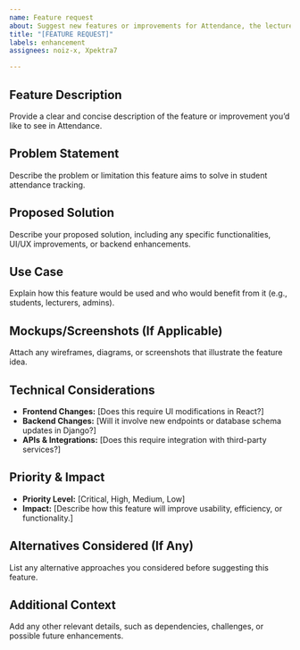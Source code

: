 ```yaml
---
name: Feature request
about: Suggest new features or improvements for Attendance, the lecture hall attendance tracking system.
title: "[FEATURE REQUEST]"
labels: enhancement
assignees: noiz-x, Xpektra7

---
```


## **Feature Description**
Provide a clear and concise description of the feature or improvement you’d like to see in Attendance.

## **Problem Statement**
Describe the problem or limitation this feature aims to solve in student attendance tracking.

## **Proposed Solution**
Describe your proposed solution, including any specific functionalities, UI/UX improvements, or backend enhancements.

## **Use Case**
Explain how this feature would be used and who would benefit from it (e.g., students, lecturers, admins).

## **Mockups/Screenshots (If Applicable)**
Attach any wireframes, diagrams, or screenshots that illustrate the feature idea.

## **Technical Considerations**
- **Frontend Changes:** [Does this require UI modifications in React?]
- **Backend Changes:** [Will it involve new endpoints or database schema updates in Django?]
- **APIs & Integrations:** [Does this require integration with third-party services?]

## **Priority & Impact**
- **Priority Level:** [Critical, High, Medium, Low]
- **Impact:** [Describe how this feature will improve usability, efficiency, or functionality.]

## **Alternatives Considered (If Any)**
List any alternative approaches you considered before suggesting this feature.

## **Additional Context**
Add any other relevant details, such as dependencies, challenges, or possible future enhancements.
